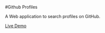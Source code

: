 #Github Profiles

A Web application to search profiles on GitHub.

<a href="https://rishi1011.github.io/github-profiles/">Live Demo</a>